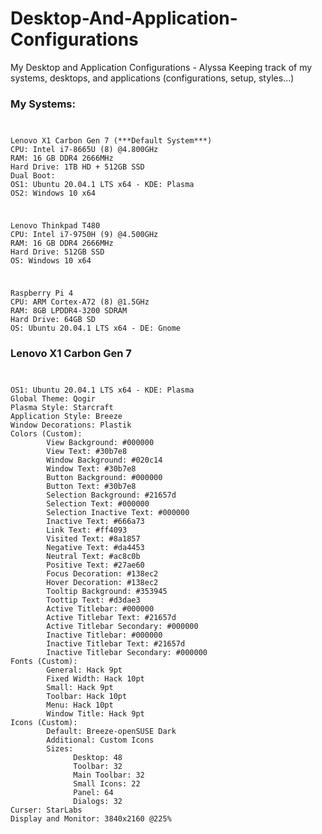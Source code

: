 # Desktop-And-Application-Configurations
My Desktop and Application Configurations - Alyssa
Keeping track of my systems, desktops, and applications (configurations, setup, styles...)

### My Systems:
<code>
<pre>
Lenovo X1 Carbon Gen 7 (***Default System***)
CPU: Intel i7-8665U (8) @4.800GHz
RAM: 16 GB DDR4 2666MHz
Hard Drive: 1TB HD + 512GB SSD
Dual Boot:
OS1: Ubuntu 20.04.1 LTS x64 - KDE: Plasma
OS2: Windows 10 x64
</pre></code>

<code>
<pre>
Lenovo Thinkpad T480
CPU: Intel i7-9750H (9) @4.500GHz
RAM: 16 GB DDR4 2666MHz
Hard Drive: 512GB SSD
OS: Windows 10 x64
</pre></code>

<code>
<pre>
Raspberry Pi 4
CPU: ARM Cortex-A72 (8) @1.5GHz
RAM: 8GB LPDDR4-3200 SDRAM
Hard Drive: 64GB SD
OS: Ubuntu 20.04.1 LTS x64 - DE: Gnome
</pre></code>

### Lenovo X1 Carbon Gen 7
<code>
<pre>
OS1: Ubuntu 20.04.1 LTS x64 - KDE: Plasma
Global Theme: Qogir
Plasma Style: Starcraft
Application Style: Breeze
Window Decorations: Plastik
Colors (Custom):
        View Background: #000000
        View Text: #30b7e8
        Window Background: #020c14
        Window Text: #30b7e8
        Button Background: #000000
        Button Text: #30b7e8
        Selection Background: #21657d
        Selection Text: #000000
        Selection Inactive Text: #000000
        Inactive Text: #666a73
        Link Text: #ff4093
        Visited Text: #8a1857
        Negative Text: #da4453
        Neutral Text: #ac8c0b
        Positive Text: #27ae60
        Focus Decoration: #138ec2
        Hover Decoration: #138ec2
        Tooltip Background: #353945
        Toottip Text: #d3dae3
        Active Titlebar: #000000
        Active Titlebar Text: #21657d
        Active Titlebar Secondary: #000000
        Inactive Titlebar: #000000
        Inactive Titlebar Text: #21657d
        Inactive Titlebar Secondary: #000000
Fonts (Custom):
        General: Hack 9pt
        Fixed Width: Hack 10pt
        Small: Hack 9pt
        Toolbar: Hack 10pt
        Menu: Hack 10pt
        Window Title: Hack 9pt
Icons (Custom):
        Default: Breeze-openSUSE Dark
        Additional: Custom Icons
        Sizes:
              Desktop: 48
              Toolbar: 32
              Main Toolbar: 32
              Small Icons: 22
              Panel: 64
              Dialogs: 32
Curser: StarLabs
Display and Monitor: 3840x2160 @225%
</pre></code>
